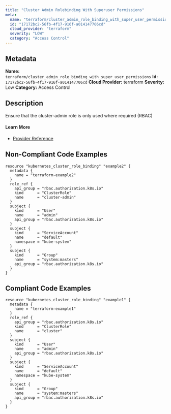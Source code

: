 ```yaml
---
title: "Cluster Admin Rolebinding With Superuser Permissions"
meta:
  name: "terraform/cluster_admin_role_binding_with_super_user_permissions"
  id: "17172bc2-56fb-4f17-916f-a014147706cd"
  cloud_provider: "terraform"
  severity: "LOW"
  category: "Access Control"
---
```

## Metadata
**Name:** `terraform/cluster_admin_role_binding_with_super_user_permissions`
**Id:** `17172bc2-56fb-4f17-916f-a014147706cd`
**Cloud Provider:** terraform
**Severity:** Low
**Category:** Access Control
## Description
Ensure that the cluster-admin role is only used where required (RBAC)

#### Learn More

 - [Provider Reference](https://registry.terraform.io/providers/hashicorp/kubernetes/latest/docs/resources/cluster_role_binding#name)

## Non-Compliant Code Examples
```kubernetes
resource "kubernetes_cluster_role_binding" "example2" {
  metadata {
    name = "terraform-example2"
  }
  role_ref {
    api_group = "rbac.authorization.k8s.io"
    kind      = "ClusterRole"
    name      = "cluster-admin"
  }
  subject {
    kind      = "User"
    name      = "admin"
    api_group = "rbac.authorization.k8s.io"
  }
  subject {
    kind      = "ServiceAccount"
    name      = "default"
    namespace = "kube-system"
  }
  subject {
    kind      = "Group"
    name      = "system:masters"
    api_group = "rbac.authorization.k8s.io"
  }
}

```

## Compliant Code Examples
```kubernetes
resource "kubernetes_cluster_role_binding" "example1" {
  metadata {
    name = "terraform-example1"
  }
  role_ref {
    api_group = "rbac.authorization.k8s.io"
    kind      = "ClusterRole"
    name      = "cluster"
  }
  subject {
    kind      = "User"
    name      = "admin"
    api_group = "rbac.authorization.k8s.io"
  }
  subject {
    kind      = "ServiceAccount"
    name      = "default"
    namespace = "kube-system"
  }
  subject {
    kind      = "Group"
    name      = "system:masters"
    api_group = "rbac.authorization.k8s.io"
  }
}

```